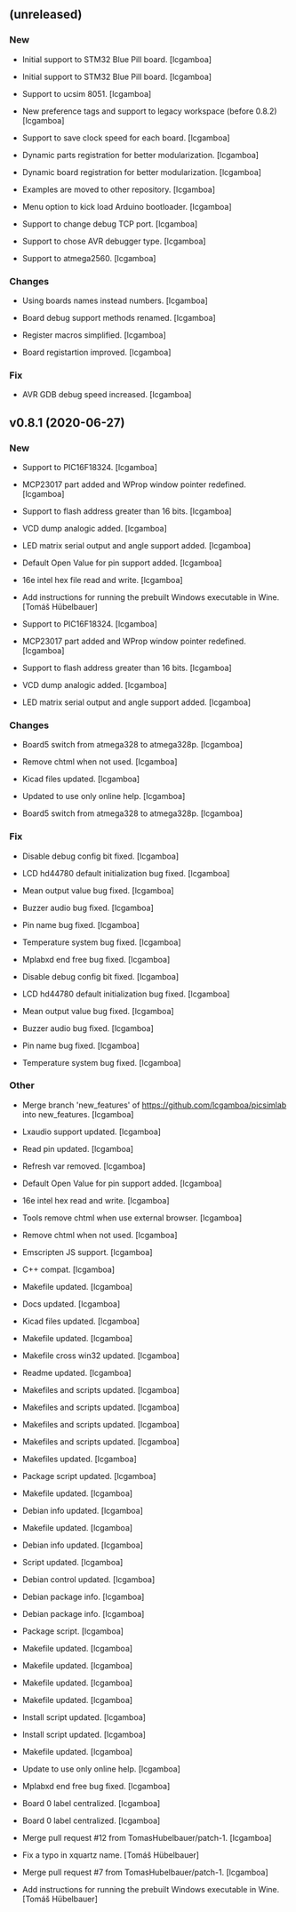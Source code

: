 ## (unreleased)

### New

* Initial support to STM32 Blue Pill board. [lcgamboa]

* Initial support to STM32 Blue Pill board. [lcgamboa]

* Support to ucsim 8051. [lcgamboa]

* New preference tags and support to legacy workspace (before 0.8.2) [lcgamboa]

* Support to save clock speed for each board. [lcgamboa]

* Dynamic parts registration for better modularization. [lcgamboa]

* Dynamic board registration for better modularization. [lcgamboa]

* Examples are moved to other repository. [lcgamboa]

* Menu option to kick load Arduino bootloader. [lcgamboa]

* Support to change debug TCP port. [lcgamboa]

* Support to chose AVR debugger type. [lcgamboa]

* Support to atmega2560. [lcgamboa]

### Changes

* Using boards names instead numbers. [lcgamboa]

* Board debug support methods renamed. [lcgamboa]

* Register macros simplified. [lcgamboa]

* Board registartion improved. [lcgamboa]

### Fix

* AVR GDB debug speed increased. [lcgamboa]


## v0.8.1 (2020-06-27)

### New

* Support to PIC16F18324. [lcgamboa]

* MCP23017 part added and WProp window pointer redefined. [lcgamboa]

* Support to flash address greater than 16 bits. [lcgamboa]

* VCD dump analogic added. [lcgamboa]

* LED matrix serial output and angle support added. [lcgamboa]

* Default Open Value for pin support added. [lcgamboa]

* 16e intel hex file read and write. [lcgamboa]

* Add instructions for running the prebuilt Windows executable in Wine. [Tomáš Hübelbauer]

* Support to PIC16F18324. [lcgamboa]

* MCP23017 part added and WProp window pointer redefined. [lcgamboa]

* Support to flash address greater than 16 bits. [lcgamboa]

* VCD dump analogic added. [lcgamboa]

* LED matrix serial output and angle support added. [lcgamboa]

### Changes

* Board5 switch from atmega328 to atmega328p. [lcgamboa]

* Remove chtml when not used. [lcgamboa]

* Kicad files updated. [lcgamboa]

* Updated to use only online help. [lcgamboa]

* Board5 switch from atmega328 to atmega328p. [lcgamboa]

### Fix

* Disable debug config bit fixed. [lcgamboa]

* LCD hd44780 default initialization bug fixed. [lcgamboa]

* Mean output value bug fixed. [lcgamboa]

* Buzzer audio bug fixed. [lcgamboa]

* Pin name bug fixed. [lcgamboa]

* Temperature system bug fixed. [lcgamboa]

* Mplabxd end free bug fixed. [lcgamboa]

* Disable debug config bit fixed. [lcgamboa]

* LCD hd44780 default initialization bug fixed. [lcgamboa]

* Mean output value bug fixed. [lcgamboa]

* Buzzer audio bug fixed. [lcgamboa]

* Pin name bug fixed. [lcgamboa]

* Temperature system bug fixed. [lcgamboa]

### Other

* Merge branch 'new_features' of https://github.com/lcgamboa/picsimlab into new_features. [lcgamboa]

* Lxaudio support updated. [lcgamboa]

* Read pin updated. [lcgamboa]

* Refresh var removed. [lcgamboa]

* Default Open Value for pin support added. [lcgamboa]

* 16e intel hex read and write. [lcgamboa]

* Tools remove chtml when use external browser. [lcgamboa]

* Remove chtml when not used. [lcgamboa]

* Emscripten JS support. [lcgamboa]

* C++ compat. [lcgamboa]

* Makefile updated. [lcgamboa]

* Docs updated. [lcgamboa]

* Kicad files updated. [lcgamboa]

* Makefile updated. [lcgamboa]

* Makefile cross win32 updated. [lcgamboa]

* Readme updated. [lcgamboa]

* Makefiles and scripts updated. [lcgamboa]

* Makefiles and scripts updated. [lcgamboa]

* Makefiles and scripts updated. [lcgamboa]

* Makefiles and scripts updated. [lcgamboa]

* Makefiles updated. [lcgamboa]

* Package script updated. [lcgamboa]

* Makefile updated. [lcgamboa]

* Debian info updated. [lcgamboa]

* Makefile updated. [lcgamboa]

* Debian info updated. [lcgamboa]

* Script updated. [lcgamboa]

* Debian control updated. [lcgamboa]

* Debian package info. [lcgamboa]

* Debian package info. [lcgamboa]

* Package script. [lcgamboa]

* Makefile updated. [lcgamboa]

* Makefile updated. [lcgamboa]

* Makefile updated. [lcgamboa]

* Makefile updated. [lcgamboa]

* Install script updated. [lcgamboa]

* Install script updated. [lcgamboa]

* Makefile updated. [lcgamboa]

* Update to use only online help. [lcgamboa]

* Mplabxd end free bug fixed. [lcgamboa]

* Board 0 label centralized. [lcgamboa]

* Board 0 label centralized. [lcgamboa]

* Merge pull request #12 from TomasHubelbauer/patch-1. [lcgamboa]

* Fix a typo in xquartz name. [Tomáš Hübelbauer]

* Merge pull request #7 from TomasHubelbauer/patch-1. [lcgamboa]

* Add instructions for running the prebuilt Windows executable in Wine. [Tomáš Hübelbauer]


